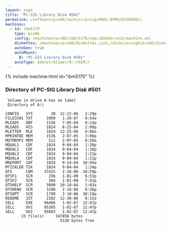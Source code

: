 ```yaml
---
layout: page
title: "PC-SIG Library Disk #501"
permalink: /software/pcx86/sw/misc/pcsig/0001-0999/DISK0501/
machines:
  - id: ibm5170
    type: pcx86
    config: /machines/pcx86/ibm/5170/cga/1024kb/rev3/machine.xml
    diskettes: /machines/pcx86/diskettes.json,/disks/pcsig0/pcx86/diskettes.json
    autoGen: true
    autoMount:
      B: "PC-SIG Library Disk #501"
    autoType: $date\r$time\rB:\rDIR\r
---
```


{% include machine.html id="ibm5170" %}

### Directory of PC-SIG Library Disk #501

     Volume in drive A has no label
     Directory of A:\

    CONFIG   SYS        20  12-22-86   2:29p
    FILES501 TXT      1099   1-28-87   9:54a
    MLEADS   DBF      1536   7-05-84   8:14p
    MLEADS   HIS      1024   8-25-84   2:09p
    MLETTER  MLE      1024  12-25-86   8:06a
    MPRINTDE MEM      1536   2-07-85   3:06p
    MQTMEMFI MEM       512   2-07-85   8:50a
    MQUAL1   CDF      1024   9-04-84   1:20p
    MQUAL2   CDF      1024   9-04-84   1:20p
    MQUAL3   CDF      1024   9-04-84   1:21p
    MQUAL4   CDF      1024   9-04-84   1:21p
    MREPORT  CDF      1024   9-24-84  10:59a
    MTICKLER TIK      1024   9-04-84   1:24p
    QTS      COM     37425   2-26-86  10:59p
    QTSF1    SCR       256   1-01-80   6:53p
    QTSF2    SCR       384   1-01-80   7:41p
    QTSHELP  SCR      3890  10-18-84   1:03a
    QTSMENU  SCR      3280   2-18-86   8:36p
    QTSOPT   SCR      1790   2-18-86  10:19p
    README   1ST      2202  12-30-86   8:32a
    SELL     EXE     94466   1-02-87  12:47p
    SELL     OV1     95385   1-02-87  12:47p
    SELL     OV2     95883   1-02-87  12:47p
           23 file(s)     347856 bytes
                            5120 bytes free
